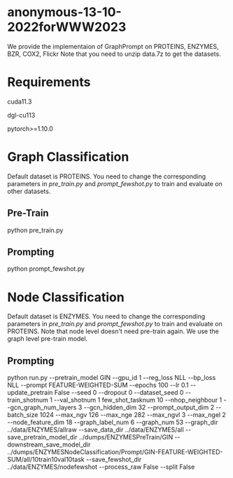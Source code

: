 # anonymous-13-10-2022forWWW2023
We provide the implementaion of GraphPrompt on PROTEINS, ENZYMES, BZR, COX2, Flickr
Note that you need to unzip data.7z to get the datasets.
# Requirements
cuda11.3


dgl-cu113


pytorch>=1.10.0



# Graph Classification

Default dataset is PROTEINS. You need to change the corresponding parameters in *pre_train.py* and *prompt_fewshot.py* to train and evaluate on other datasets.
## Pre-Train
python pre_train.py 

## Prompting
python prompt_fewshot.py

# Node Classification
Default dataset is ENZYMES. You need to change the corresponding parameters in *pre_train.py* and *prompt_fewshot.py* to train and evaluate on PROTEINS.
Note that node level doesn't need pre-train again. We use the graph level pre-train model.

## Prompting
python run.py --pretrain_model GIN --gpu_id 1 --reg_loss NLL --bp_loss NLL --prompt FEATURE-WEIGHTED-SUM --epochs 100 --lr 0.1 --update_pretrain False --seed 0 --dropout 0 --dataset_seed 0 --train_shotnum 1 --val_shotnum 1 few_shot_tasknum 10 --nhop_neighbour 1 --gcn_graph_num_layers 3 --gcn_hidden_dim 32 --prompt_output_dim 2 --batch_size 1024 --max_ngv 126 --max_nge 282 --max_ngvl 3 --max_ngel 2 --node_feature_dim 18 --graph_label_num 6 --graph_num 53 --graph_dir ../data/ENZYMES/allraw --save_data_dir ../data/ENZYMES/all --save_pretrain_model_dir ../dumps/ENZYMESPreTrain/GIN --downstream_save_model_dir ../dumps/ENZYMESNodeClassification/Prompt/GIN-FEATURE-WEIGHTED-SUM/all/10train10val10task --save_fewshot_dir ../data/ENZYMES/nodefewshot --process_raw False --split False

